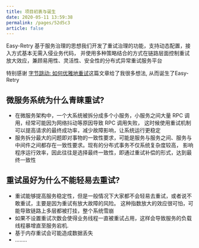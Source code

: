 ```yaml
---
title: 项目初衷与诞生
date: 2020-05-11 13:59:38
permalink: /pages/52d5c3
article: false
---
```


Easy-Retry 基于服务治理的思想我们开发了重试治理的功能，支持动态配置，接入方式基本无需入侵业务代码，
并使用多种策略结合的方式在链路层面控制重试放大效应，兼顾易用性、灵活性、安全性的分布式异常重试服务平台

特别感谢 [字节跳动: 如何优雅地重试](https://juejin.cn/post/6914091859463634951)这篇文章给了我很多想法, 从而诞生了Easy-Retry

## 微服务系统为什么青睐重试?
- 在微服务架构中，一个大系统被拆分成多个小服务，小服务之间大量 RPC 调用，经常可能因为网络抖动等原因导致 RPC 调用失败，
这时候使用重试机制可以提高请求的最终成功率，减少故障影响，让系统运行更稳定
- 服务拆分最大的问题即对事物的一致性要求，可能是服务与服务之间、服务与中间件之间都存在一致性要求。现有的分布式事务不仅系统复杂度较高，
影响程序运行效率，因此往往是选择最终一致性，即通过重试补偿的形式，达到最终一致性

## 重试虽好为什么不能轻易去重试?
- 重试能够提高服务稳定性，但是一般情况下大家都不会轻易去重试，或者说不敢重试，主要是因为重试有放大故障的风险。
这种指数放大的效应很可怕，可能导致链路上多层都被打挂，整个系统雪崩
- 如果不设置重试次数会使得业务线程一直被重试占用，这样会导致服务的负载线程暴增直至服务宕机.
- 基于内存重试会可能造成数据丢失
- ........
